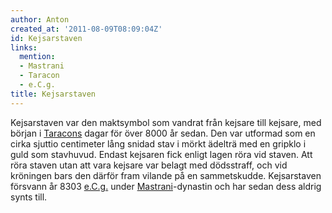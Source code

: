 ```yaml
---
author: Anton
created_at: '2011-08-09T08:09:04Z'
id: Kejsarstaven
links:
  mention:
  - Mastrani
  - Taracon
  - e.C.g.
title: Kejsarstaven
---
```


Kejsarstaven var den maktsymbol som vandrat från kejsare till kejsare, med början i [Taracons] dagar
för över 8000 år sedan. Den var utformad som en cirka sjuttio centimeter lång snidad stav i mörkt
ädelträ med en gripklo i guld som stavhuvud. Endast kejsaren fick enligt lagen röra vid staven. Att
röra staven utan att vara kejsare var belagt med dödsstraff, och vid kröningen bars den därför fram
vilande på en sammetskudde. Kejsarstaven försvann år 8303 [e.C.g.] under [Mastrani]-dynastin och har
sedan dess aldrig synts till.

  [Taracons]: Taracon
  [e.C.g.]: eCg
  [Mastrani]: Mastrani
